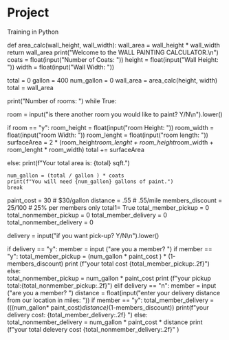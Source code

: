 # Project
Training in Python


def area_calc(wall_height, wall_width):
    wall_area = wall_height * wall_width
    return wall_area
print("Welcome to the WALL PAINTING CALCULATOR.\n")
coats = float(input("Number of Coats: "))
height = float(input("Wall Height: "))
width = float(input("Wall Width: "))

total = 0
gallon = 400
num_gallon = 0
wall_area = area_calc(height, width)
total = wall_area

print("Number of rooms: ")
while True:


  room = input("is there another room you would like to paint? Y/N\n").lower()

  if room == "y":
    room_height = float(input("room Height: "))
    room_width = float(input("room Width: "))
    room_lenght = float(input("room length: "))
    surfaceArea = 2 * (room_height*room_lenght + room_height*room_width + room_lenght * room_width)
    total += surfaceArea

  else:
    print(f"Your total area is: {total} sqft.")
   
    num_gallon = (total / gallon ) * coats 
    print(f"You will need {num_gallon} gallons of paint.")
    break
    

paint_cost = 30  # $30/gallon
distance = .55 # .55/mile
members_discount = 25/100 # 25% per members only
total1= True
total_member_pickup = 0
total_nonmember_pickup = 0
total_member_delivery  = 0
total_nonmember_delivery = 0



delivery = input("if you want pick-up? Y/N\n").lower()
    

if delivery == "y":
    member = input ("are you a member? ")
    if member == "y":
        total_member_pickup = (num_gallon * paint_cost ) * (1-members_discount)
        print (f"your total cost {total_member_pickup:.2f}")
    else:    
        total_nonmember_pickup = num_gallon * paint_cost
        print (f"your pickup total:{total_nonmember_pickup:.2f}")
elif delivery == "n":
    member = input ("are you a member? ")
    distance = float(input("enter your delivery distance from our location in miles: "))
    if member == "y":
        total_member_delivery = (((num_gallon* paint_cost)*distance)*(1-members_discount))
        print(f"your delivery cost: {total_member_delivery:.2f} ")
    else: 
        total_nonmember_delivery = num_gallon * paint_cost * distance
        print (f"your total delevery cost {total_nonmember_delivery:.2f}" )

